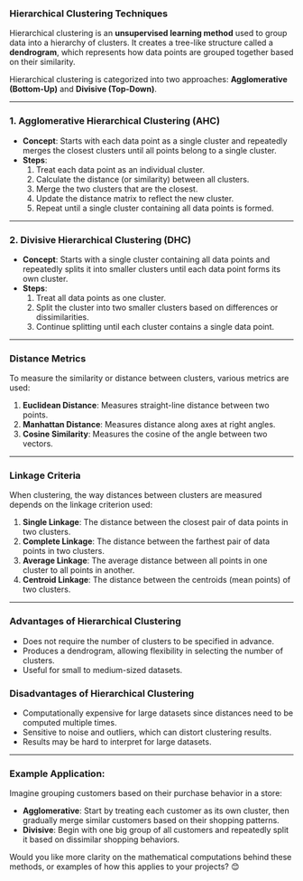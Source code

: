 ### Hierarchical Clustering Techniques

Hierarchical clustering is an **unsupervised learning method** used to group data into a hierarchy of clusters. It creates a tree-like structure called a **dendrogram**, which represents how data points are grouped together based on their similarity. 

Hierarchical clustering is categorized into two approaches: **Agglomerative (Bottom-Up)** and **Divisive (Top-Down)**.

---

### 1. **Agglomerative Hierarchical Clustering (AHC)**
   - **Concept**: Starts with each data point as a single cluster and repeatedly merges the closest clusters until all points belong to a single cluster.
   - **Steps**:
     1. Treat each data point as an individual cluster.
     2. Calculate the distance (or similarity) between all clusters.
     3. Merge the two clusters that are the closest.
     4. Update the distance matrix to reflect the new cluster.
     5. Repeat until a single cluster containing all data points is formed.

---

### 2. **Divisive Hierarchical Clustering (DHC)**
   - **Concept**: Starts with a single cluster containing all data points and repeatedly splits it into smaller clusters until each data point forms its own cluster.
   - **Steps**:
     1. Treat all data points as one cluster.
     2. Split the cluster into two smaller clusters based on differences or dissimilarities.
     3. Continue splitting until each cluster contains a single data point.

---

### **Distance Metrics**
To measure the similarity or distance between clusters, various metrics are used:
1. **Euclidean Distance**: Measures straight-line distance between two points.
2. **Manhattan Distance**: Measures distance along axes at right angles.
3. **Cosine Similarity**: Measures the cosine of the angle between two vectors.

---

### **Linkage Criteria**
When clustering, the way distances between clusters are measured depends on the linkage criterion used:
1. **Single Linkage**: The distance between the closest pair of data points in two clusters.
2. **Complete Linkage**: The distance between the farthest pair of data points in two clusters.
3. **Average Linkage**: The average distance between all points in one cluster to all points in another.
4. **Centroid Linkage**: The distance between the centroids (mean points) of two clusters.

---

### **Advantages of Hierarchical Clustering**
- Does not require the number of clusters to be specified in advance.
- Produces a dendrogram, allowing flexibility in selecting the number of clusters.
- Useful for small to medium-sized datasets.

### **Disadvantages of Hierarchical Clustering**
- Computationally expensive for large datasets since distances need to be computed multiple times.
- Sensitive to noise and outliers, which can distort clustering results.
- Results may be hard to interpret for large datasets.

---

### **Example Application**:
Imagine grouping customers based on their purchase behavior in a store:
- **Agglomerative**: Start by treating each customer as its own cluster, then gradually merge similar customers based on their shopping patterns.
- **Divisive**: Begin with one big group of all customers and repeatedly split it based on dissimilar shopping behaviors.

Would you like more clarity on the mathematical computations behind these methods, or examples of how this applies to your projects? 😊
